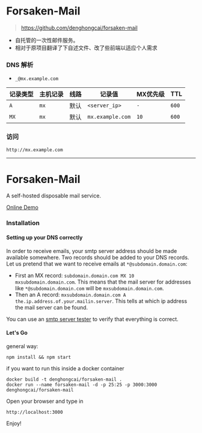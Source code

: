 # Forsaken-Mail
> https://github.com/denghongcai/forsaken-mail 

- 自托管的一次性邮件服务。  
- 相对于原项目翻译了下自述文件、改了些前端以适应个人需求  

### DNS 解析
- `_@mx.example.com`  

|记录类型|主机记录|线路|记录值|MX优先级|TTL|
|-|-|-|-|-|-|
|`A`|`mx`|默认|`<server_ip>`|`-`|`600`|
|`MX`|`mx`|默认|`mx.example.com`|`10`|`600`|


### 访问
```
http://mx.example.com
```

------ 

Forsaken-Mail
==============
A self-hosted disposable mail service.

[Online Demo](http://disposable.dhc-app.com)

### Installation

#### Setting up your DNS correctly

In order to receive emails, your smtp server address should be made available somewhere. Two records should be added to your DNS records. Let us pretend that we want to receive emails at ```*@subdomain.domain.com```:
* First an MX record: ```subdomain.domain.com MX 10 mxsubdomain.domain.com```. This means that the mail server for addresses like ```*@subdomain.domain.com``` will be ```mxsubdomain.domain.com```.
* Then an A record: ```mxsubdomain.domain.com A the.ip.address.of.your.mailin.server```. This tells at which ip address the mail server can be found.

You can use an [smtp server tester](http://mxtoolbox.com/diagnostic.aspx) to verify that everything is correct.

#### Let's Go
general way:
```
npm install && npm start
```
if you want to run this inside a docker container
```
docker build -t denghongcai/forsaken-mail .
docker run --name forsaken-mail -d -p 25:25 -p 3000:3000 denghongcai/forsaken-mail
```
Open your browser and type in
```
http://localhost:3000
```

Enjoy!